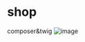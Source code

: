 # shop
composer&amp;twig
![image](https://user-images.githubusercontent.com/9360748/38498493-a23ceee4-3bd2-11e8-931a-09a767d057bb.png)
